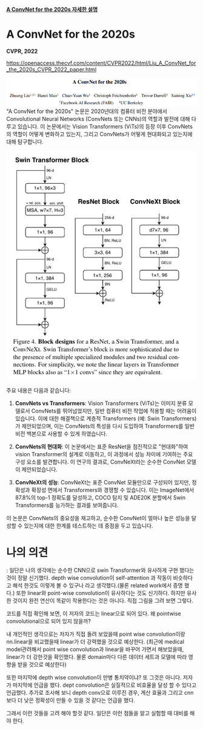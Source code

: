 #### [A ConvNet for the 2020s 자세한 설명](./A%20ConvNet%20for%20the%202020s.md)


# A ConvNet for the 2020s
**CVPR, 2022**

https://openaccess.thecvf.com/content/CVPR2022/html/Liu_A_ConvNet_for_the_2020s_CVPR_2022_paper.html

![Alt text](image.png)
"A ConvNet for the 2020s" 논문은 2020년대의 컴퓨터 비전 분야에서 Convolutional Neural Networks (ConvNets 또는 CNNs)의 역할과 발전에 대해 다루고 있습니다. 이 논문에서는 Vision Transformers (ViTs)의 등장 이후 ConvNets의 역할이 어떻게 변화하고 있는지, 그리고 ConvNets가 어떻게 현대화되고 있는지에 대해 탐구합니다.

![Alt text](image-5.png)


주요 내용은 다음과 같습니다:

1. **ConvNets vs Transformers**: Vision Transformers (ViTs)는 이미지 분류 모델로서 ConvNets를 뛰어넘었지만, 일반 컴퓨터 비전 작업에 적용할 때는 어려움이 있습니다. 이에 대한 해결책으로 계층적 Transformers (예: Swin Transformers)가 제안되었으며, 이는 ConvNets의 특성을 다시 도입하여 Transformers를 일반 비전 백본으로 사용할 수 있게 하였습니다.

2. **ConvNets의 현대화**: 이 논문에서는 표준 ResNet을 점진적으로 "현대화"하여 vision Transformer의 설계로 이동하고, 이 과정에서 성능 차이에 기여하는 주요 구성 요소를 발견합니다. 이 연구의 결과로, ConvNeXt라는 순수한 ConvNet 모델이 제안되었습니다.

3. **ConvNeXt의 성능**: ConvNeXt는 표준 ConvNet 모듈만으로 구성되어 있지만, 정확성과 확장성 면에서 Transformers와 경쟁할 수 있습니다. 이는 ImageNet에서 87.8%의 top-1 정확도를 달성하고, COCO 탐지 및 ADE20K 분할에서 Swin Transformers를 능가하는 결과를 보여줍니다.

이 논문은 ConvNets의 중요성을 재고하고, 순수한 ConvNet이 얼마나 높은 성능을 달성할 수 있는지에 대한 한계를 테스트하는 데 중점을 두고 있습니다.

# 나의 의견

: 일단은 나의 생각에는 순수한 CNN으로 swin Transformer와 유사하게 구현 했다는 것이 정말 신기했다.
depth wise convolution이 self-attention 과 작동이 비슷하다고 해석 한것도 이렇게 볼 수 있구나 라고 생각했다.(물론 related work에서 증명 했다.)
또한 linear와 point-wise convolution이 유사하다는 것도 신기하다.
하지만 유사한 것이지 완전 연산이 똑같이 작용한다는 것은 아니다.
직접 그림을 그려 보면 그렇다.  

코드를 직접 확인해 보면, 이 저자의 코드는 linear으로 되어 있다.
왜 pointwise convolutional으로 되어 있지 않을까?

내 개인적인 생각으로는 저자가 직접 돌려 보았을때 point wise convolution이랑 nn.linear을 비교했을때 linear가 더 강력했을 것으로 예상한다.
(최근에 medical model관려해서 point wise convolution과 linear을 바꾸어 가면서 해보았을때, linear가 더 강한것을 확인했다. 물론 domain마다 다른 데이터 세트과 모델에 따라 영향을 받을 것으로 예상한다)

또한 마지막에 depth wise convolution이 만병 통치약이냐?
또 그것은 아니다.
저자가 마지막에 언급을 했다. dept convolution은 실질적으로 비효율을 달성 할 수 있다고 언급했다.
추가로 조사해 보니 depth conv으로 이루진 경우, 계산 효율과 그리고 cnn보다 더 낮은 정확성이 만들 수 있을 것 같다는 언급을 했다.

그래서 이런 것들을 고려 해야 할것 같다.
일단은 이런 점들을 알고 실험할 때 대비를 해야 한다.